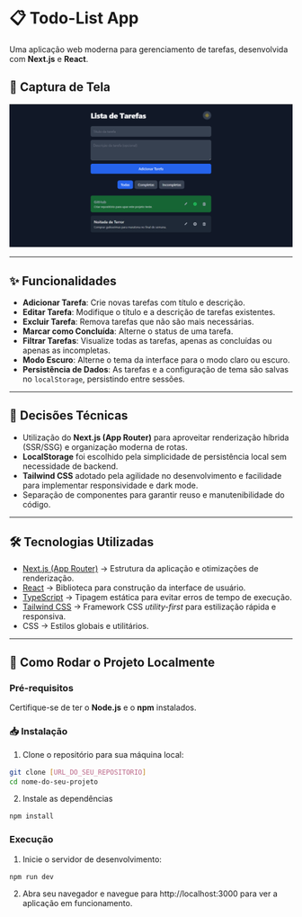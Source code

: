 # 📋 Todo-List App
Uma aplicação web moderna para gerenciamento de tarefas, desenvolvida com **Next.js** e **React**.

## 📸 Captura de Tela
<img src="./public/images/TodoList_Screenshot.png" alt="App Screenshot" width="600"/>

---

## ✨ Funcionalidades
- **Adicionar Tarefa**: Crie novas tarefas com título e descrição.
- **Editar Tarefa**: Modifique o título e a descrição de tarefas existentes.
- **Excluir Tarefa**: Remova tarefas que não são mais necessárias.
- **Marcar como Concluída**: Alterne o status de uma tarefa.
- **Filtrar Tarefas**: Visualize todas as tarefas, apenas as concluídas ou apenas as incompletas.
- **Modo Escuro**: Alterne o tema da interface para o modo claro ou escuro.
- **Persistência de Dados**: As tarefas e a configuração de tema são salvas no `localStorage`, persistindo entre sessões.

---

## 🧩 Decisões Técnicas
- Utilização do **Next.js (App Router)** para aproveitar renderização híbrida (SSR/SSG) e organização moderna de rotas.
- **LocalStorage** foi escolhido pela simplicidade de persistência local sem necessidade de backend.
- **Tailwind CSS** adotado pela agilidade no desenvolvimento e facilidade para implementar responsividade e dark mode.
- Separação de componentes para garantir reuso e manutenibilidade do código.

---

## 🛠 Tecnologias Utilizadas
- [Next.js (App Router)](https://nextjs.org/) → Estrutura da aplicação e otimizações de renderização.
- [React](https://react.dev/) → Biblioteca para construção da interface de usuário.
- [TypeScript](https://www.typescriptlang.org/) → Tipagem estática para evitar erros de tempo de execução.
- [Tailwind CSS](https://tailwindcss.com/) → Framework CSS _utility-first_ para estilização rápida e responsiva.
- CSS → Estilos globais e utilitários.

---

## 🚀 Como Rodar o Projeto Localmente
### Pré-requisitos
Certifique-se de ter o **Node.js** e o **npm** instalados.

### 📥 Instalação
1. Clone o repositório para sua máquina local:
```bash
git clone [URL_DO_SEU_REPOSITORIO]
cd nome-do-seu-projeto
```

2. Instale as dependências
```bash
npm install
```

### Execução
1. Inicie o servidor de desenvolvimento:
```bash
npm run dev
```
2. Abra seu navegador e navegue para http://localhost:3000 para ver a aplicação em funcionamento.
